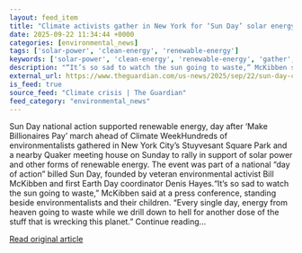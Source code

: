 ```yaml
---
layout: feed_item
title: "Climate activists gather in New York for ‘Sun Day’ solar energy and anti-billionaire rallies"
date: 2025-09-22 11:34:44 +0000
categories: [environmental_news]
tags: ['solar-power', 'clean-energy', 'renewable-energy']
keywords: ['solar-power', 'clean-energy', 'renewable-energy', 'gather', 'activists', 'climate']
description: "“It’s so sad to watch the sun going to waste,” McKibben said at a press conference, standing beside environmentalists and their children"
external_url: https://www.theguardian.com/us-news/2025/sep/22/sun-day-climate-new-york
is_feed: true
source_feed: "Climate crisis | The Guardian"
feed_category: "environmental_news"
---
```


Sun Day national action supported renewable energy, day after ‘Make Billionaires Pay’ march ahead of Climate WeekHundreds of environmentalists gathered in New York City’s Stuyvesant Square Park and a nearby Quaker meeting house on Sunday to rally in support of solar power and other forms of renewable energy. The event was part of a national “day of action” billed Sun Day, founded by veteran environmental activist Bill McKibben and first Earth Day coordinator Denis Hayes.“It’s so sad to watch the sun going to waste,” McKibben said at a press conference, standing beside environmentalists and their children. “Every single day, energy from heaven going to waste while we drill down to hell for another dose of the stuff that is wrecking this planet.” Continue reading...

[Read original article](https://www.theguardian.com/us-news/2025/sep/22/sun-day-climate-new-york)

